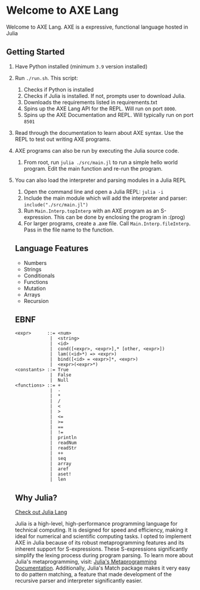# Welcome to AXE Lang
Welcome to AXE Lang. AXE is a expressive, functional language hosted in Julia

## Getting Started
1. Have Python installed (minimum `3.9` version installed)
2. Run `./run.sh`. This script:
    1. Checks if Python is installed 
    2. Checks if Julia is installed. If not, prompts user to download Julia.
    3. Downloads the requirements listed in requirements.txt
    4. Spins up the AXE Lang API for the REPL. Will run on port `8000`.
    5. Spins up the AXE Documentation and REPL. Will typically run on port `8501`
3. Read through the documentation to learn about AXE syntax. Use the REPL to test out writing AXE programs.
4. AXE programs can also be run by executing the Julia source code. 
    1. From root, run `julia ./src/main.jl` to run a simple hello world program. Edit the main function and re-run the program. 
5. You can also load the interpreter and parsing modules in a Julia REPL
    1. Open the command line and open a Julia REPL: `julia -i`
    2. Include the main module which will add the interpreter and parser: `include("./src/main.jl")`
    3. Run `Main.Interp.topInterp` with an AXE program as an S-expression. This can be done by enclosing the program in :(prog)
    4. For larger programs, create a .axe file. Call `Main.Interp.fileInterp`. Pass in the file name to the function.  

    ## Language Features
    - Numbers
    - Strings
    - Conditionals
    - Functions
    - Mutation
    - Arrays
    - Recursion

    ## EBNF
    ```ebnf
    <expr>      ::= <num>
                 |  <string>
                 |  <id>
                 |  cond([<expr>, <expr>],* [other, <expr>])
                 |  lam((<id>*) => <expr>)
                 |  bind([<id> = <expr>]*, <expr>)
                 |  <expr>(<expr>*)
    <constants> ::= True
                 |  False
                 |  Null
    <functions> ::= + 
                 |  - 
                 |  * 
                 |  / 
                 |  < 
                 |  > 
                 |  <= 
                 |  >= 
                 |  == 
                 |  != 
                 |  println 
                 |  readNum 
                 |  readStr 
                 |  ++ 
                 |  seq 
                 |  array 
                 |  aref 
                 |  aset! 
                 |  len
    ```

    ## Why Julia?
    [Check out Julia Lang](https://julialang.org/)

    Julia is a high-level, high-performance programming language for technical computing. It is designed for speed and efficiency, making it ideal for numerical and scientific computing tasks. I opted to implement AXE in Julia because of its robust metaprogramming features and its inherent support for S-expressions. These S-expressions significantly simplify the lexing process during program parsing. To learn more about Julia's metaprogramming, visit: [Julia's Metaprogramming Documentation](https://docs.julialang.org/en/v1/manual/metaprogramming/). Additionally, Julia's Match package makes it very easy to do pattern matching, a feature that made development of the recursive parser and interpreter significantly easier.
